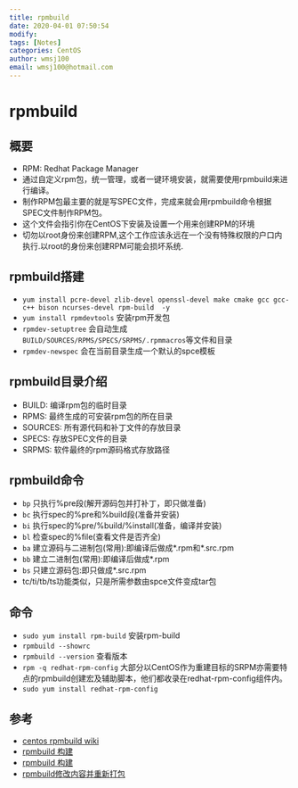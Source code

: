 ```yaml
---
title: rpmbuild
date: 2020-04-01 07:50:54
modify: 
tags: [Notes]
categories: CentOS
author: wmsj100
email: wmsj100@hotmail.com
---
```


# rpmbuild

## 概要

- RPM: Redhat Package Manager
- 通过自定义rpm包，统一管理，或者一键环境安装，就需要使用rpmbuild来进行编译。
- 制作RPM包最主要的就是写SPEC文件，完成来就会用rpmbuild命令根据SPEC文件制作RPM包。
- 这个文件会指引你在CentOS下安装及设置一个用来创建RPM的环境
- 切勿以root身份来创建RPM,这个工作应该永远在一个没有特殊权限的户口内执行.以root的身份来创建RPM可能会损坏系统.

## rpmbuild搭建

- `yum install pcre-devel zlib-devel openssl-devel make cmake gcc gcc-c++ bison ncurses-devel rpm-build  -y`
- `yum install rpmdevtools` 安装rpm开发包
- `rpmdev-setuptree` 会自动生成`BUILD/SOURCES/RPMS/SPECS/SRPMS/.rpmmacros`等文件和目录
- `rpmdev-newspec` 会在当前目录生成一个默认的spce模板

## rpmbuild目录介绍

- BUILD: 编译rpm包的临时目录
- RPMS: 最终生成的可安装rpm包的所在目录
- SOURCES: 所有源代码和补丁文件的存放目录
- SPECS: 存放SPEC文件的目录
- SRPMS: 软件最终的rpm源码格式存放路径

## rpmbuild命令

- `bp` 只执行%pre段(解开源码包并打补丁，即只做准备)
- `bc` 执行spec的%pre和%build段(准备并安装)
- `bi` 执行spec的%pre/%build/%install(准备，编译并安装)
- `bl` 检查spec的%file(查看文件是否齐全)
- `ba` 建立源码与二进制包(常用):即编译后做成*.rpm和*.src.rpm
- `bb` 建立二进制包(常用):即编译后做成*.rpm
- `bs` 只建立源码包:即只做成*.src.rpm
- tc/ti/tb/ts功能类似，只是所需参数由spce文件变成tar包

## 命令

- `sudo yum install rpm-build` 安装rpm-build
- `rpmbuild --showrc`
- `rpmbuild --version` 查看版本
- `rpm -q redhat-rpm-config` 大部分以CentOS作为重建目标的SRPM亦需要特点的rpmbuild创建宏及辅助脚本，他们都收录在redhat-rpm-config组件内。
- `sudo yum install redhat-rpm-config`

## 参考

- [centos rpmbuild wiki](https://wiki.centos.org/zh/HowTos/SetupRpmBuildEnvironment)
- [rpmbuild 构建](http://www.myjishu.com/?p=259)
- [rpmbuild 构建](https://blog.csdn.net/u012373815/article/details/73257754)
- [rpmbuild修改内容并重新打包](https://blog.csdn.net/hmxz2nn/article/details/98765997)
